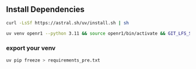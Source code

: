 ## Install Dependencies

```bash
curl -LsSf https://astral.sh/uv/install.sh | sh
```

```bash
uv venv openr1 --python 3.11 && source openr1/bin/activate && GIT_LFS_SKIP_SMUDGE=1 uv pip install -r requirements.txt --upgrade pip --link-mode=copy  --no-build-isolation
```

### export your venv
```bash
uv pip freeze > requirements_pre.txt
```
